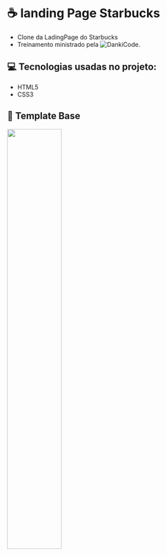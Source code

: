 # :coffee: landing Page Starbucks
* Clone da LadingPage do Starbucks
* Treinamento ministrado pela ![DankiCode](https://cursos.dankicode.com/?gclid=Cj0KCQjwzqSWBhDPARIsAK38LY_ZaoRSz8n3z422gvgegWg8NDf97jh094sZ5qYa11e_oXO_lOzh0RcaAjoHEALw_wcB&ref=F40065088L&hsrc=c2thZ2RhbmtpZXhhdGE%3D).

## :computer: Tecnologias usadas no projeto:
 * HTML5
 * CSS3

## :art: Template Base
<img src="https://i.morioh.com/201130/234af8ca.webp" width="50%" />

